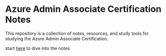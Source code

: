 # Azure Admin Associate Certification Notes

This repository is a collection of notes, resources, and study tools for studying the Azure Admin Associate Certification.

start [here](azure-admin-associate.md) to dive into the notes
